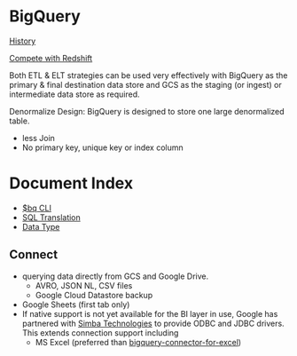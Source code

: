 # BigQuery

[History](https://towardsdatascience.com/bigquery-the-unlikely-birth-of-a-cloud-juggernaut-b5ad476525b7)

[Compete with Redshift](https://aws.amazon.com/cn/blogs/big-data/fact-or-fiction-google-big-query-outperforms-amazon-redshift-as-an-enterprise-data-warehouse/)

Both ETL & ELT strategies can be used very effectively with BigQuery as the primary & final destination data store and GCS as the staging (or ingest) or intermediate data store as required.

Denormalize Design: BigQuery is designed to store one large denormalized table.
- less Join
- No primary key, unique key or index column

# Document Index
- [$bq CLI](./cli/README.md)
- [SQL Translation](./SQL.md)
- [Data Type](./data-type.md)

## Connect
- querying data directly from GCS and Google Drive.
  - AVRO, JSON NL, CSV files
  - Google Cloud Datastore backup 
- Google Sheets (first tab only)
- If native support is not yet available for the BI layer in use, Google has partnered with [Simba Technologies](https://cloud.google.com/bigquery/docs/reference/odbc-jdbc-drivers) to provide ODBC and JDBC drivers. This extends connection support including
  - MS Excel (preferred than [bigquery-connector-for-excel](https://cloud.google.com/bigquery/docs/bigquery-connector-for-excel))







  
